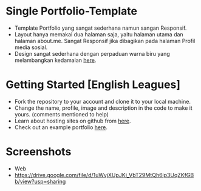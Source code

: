 # Single Portfolio-Template
- Template Portfolio yang sangat sederhana namun sangan Responsif.
- Layout hanya memakai dua halaman saja, yaitu halaman utama dan halaman about.me. Sangat Responsif jika dibagikan pada halaman Profil media sosial. 
- Design sangat sederhana dengan perpaduan warna biru yang melambangkan kedamaian <a href="https://github.com/duatigajuni/about-me.github.io">here</a>. 

# Getting Started [English Leagues]
- Fork the repository to your account and clone it to your local machine.
- Change the name, profile, image and description in the code to make it yours. (comments mentioned to help)
- Learn about hosting sites on github from <a href="https://pages.github.com/">here</a>.
- Check out an example portfolio <a href="https://duatigajuni.github.io/">here</a>.

# Screenshots
- Web
- https://drive.google.com/file/d/1uWvjXUpJKi_VbT29MtQh6ip3UqZKfGBb/view?usp=sharing


